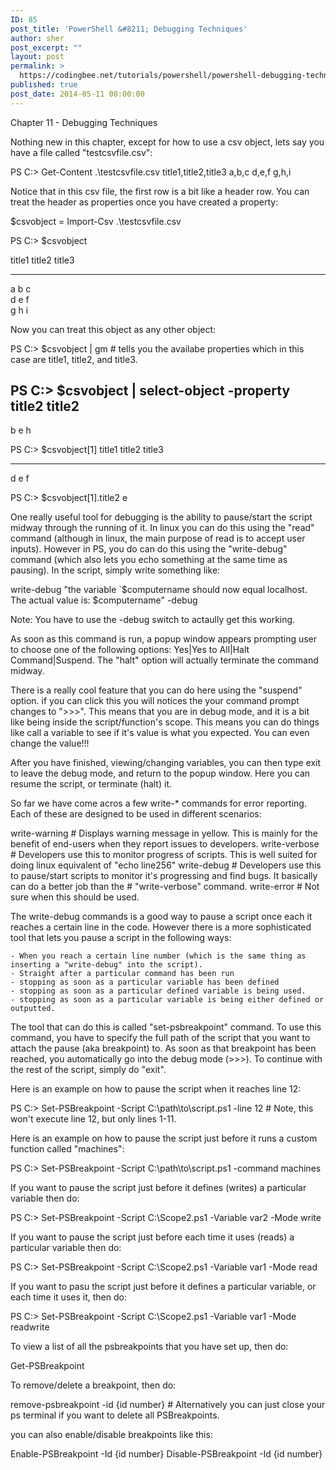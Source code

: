 ```yaml
---
ID: 85
post_title: 'PowerShell &#8211; Debugging Techniques'
author: sher
post_excerpt: ""
layout: post
permalink: >
  https://codingbee.net/tutorials/powershell/powershell-debugging-techniques
published: true
post_date: 2014-05-11 00:00:00
---
```

Chapter 11 - Debugging Techniques

 Nothing new in this chapter, except for how to use a csv object, lets say you have a file called "testcsvfile.csv":
 
PS C:\> Get-Content .\testcsvfile.csv
title1,title2,title3
a,b,c
d,e,f
g,h,i 

Notice that in this csv file, the first row is a bit like a header row. You can treat the header as properties once you have created a property:

$csvobject = Import-Csv .\testcsvfile.csv

PS C:\> $csvobject

title1                 title2                title3                                                  
------                 ------                ------                                                  
a                      b                     c                                                       
d                      e                     f                                                       
g                      h                     i                                                       

Now you can treat this object as any other object:

PS C:\> $csvobject | gm		# tells you the availabe properties which in this case are title1, title2, and title3.

PS C:\> $csvobject | select-object -property title2
title2
------
b
e
h     
 
PS C:\> $csvobject[1]
title1                title2                         title3                                                  
------                ------                         ------                                                  
d                     e                              f 

PS C:\> $csvobject[1].title2
e




One really useful tool for debugging is the ability to pause/start the script midway through the running of it. In linux you can do this using the 
"read" command (although in linux, the main purpose of read is to accept user inputs). However in PS, you do can do this using the "write-debug" command (which also lets you echo something at the same time as pausing). In the script, simply write something like:

write-debug "the variable `$computername should now equal localhost. The actual value is: $computername" -debug

Note: You have to use the -debug switch to actaully get this working. 

As soon as this command is run, a popup window appears prompting user to choose one of the following options: Yes|Yes to All|Halt Command|Suspend. 
The "halt" option will actually terminate the command midway.  

There is a really cool feature that you can do here using the "suspend" option. if you can click this you will notices the your command prompt changes to ">>>". This means that you are in debug mode, and it is a bit like being inside the script/function's scope. This means you can do things like call a variable to see if it's value is what you expected. You can even change the value!!!  

After you have finished, viewing/changing variables, you can then type exit to leave the debug mode, and return to the popup window. Here you can resume the script, or terminate (halt) it. 

So far we have come acros a few write-* commands for error reporting. Each of these are designed to be used in different scenarios:

write-warning	# Displays warning message in yellow. This is mainly for the benefit of end-users when they report issues to developers. 
write-verbose	# Developers use this to monitor progress of scripts. This is well suited for doing linux equivalent of "echo line256"
write-debug		# Developers use this to pause/start scripts to monitor it's progressing and find bugs. It basically can do a better job than the 
				# "write-verbose" command. 
write-error		# Not sure when this should be used. 



The write-debug commands is a good way to pause a script once each it reaches a certain line in the code. However there is a more sophisticated tool that lets you pause a script in the following ways:

	- When you reach a certain line number (which is the same thing as inserting a "write-debug" into the script).
	- Straight after a particular command has been run
	- stopping as soon as a particular variable has been defined
	- stopping as soon as a particular defined variable is being used. 
	- stopping as soon as a particular variable is being either defined or outputted. 

The tool that can do this is called "set-psbreakpoint" command. To use this command, you have to specify the full path of the script that you want to attach the pause (aka breakpoint) to. As soon as that breakpoint has been reached, you automatically go into the debug mode (>>>). To continue
with the rest of the script, simply do "exit".

Here is an example on how to pause the script when it reaches line 12:

PS C:\> Set-PSBreakpoint -Script C:\path\to\script.ps1 -line 12		# Note, this won't execute line 12, but only lines 1-11.

Here is an example on how to pause the script just before it runs a custom function called "machines":

PS C:\> Set-PSBreakpoint -Script C:\path\to\script.ps1 -command machines

If you want to pause the script just before it defines (writes) a particular variable then do:

PS C:\> Set-PSBreakpoint -Script C:\Scope2.ps1 -Variable var2 -Mode write

If you want to pause the script just before each time it uses (reads) a particular variable then do:

PS C:\> Set-PSBreakpoint -Script C:\Scope2.ps1 -Variable var1 -Mode read

If you want to pasu the script just before it defines a particular variable, or each time it uses it, then do:

PS C:\> Set-PSBreakpoint -Script C:\Scope2.ps1 -Variable var1 -Mode readwrite

To view a list of all the psbreakpoints that you have set up, then do:

Get-PSBreakpoint

To remove/delete a breakpoint, then do:

remove-psbreakpoint -id {id number}		# Alternatively you can just close your ps terminal if you want to delete all PSBreakpoints. 


you can also enable/disable breakpoints like this:

Enable-PSBreakpoint -Id {id number}
Disable-PSBreakpoint -Id {id number}